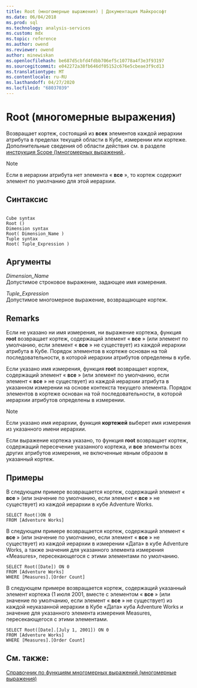 ```yaml
---
title: Root (многомерные выражения) | Документация Майкрософт
ms.date: 06/04/2018
ms.prod: sql
ms.technology: analysis-services
ms.custom: mdx
ms.topic: reference
ms.author: owend
ms.reviewer: owend
author: minewiskan
ms.openlocfilehash: be687d5cbfd4fdbb706ef5c10778a4f3e3f93197
ms.sourcegitcommit: e042272a38fb646df05152c676e5cbeae3f9cd13
ms.translationtype: MT
ms.contentlocale: ru-RU
ms.lasthandoff: 04/27/2020
ms.locfileid: "68037039"
---
```

# <a name="root-mdx"></a>Root (многомерные выражения)


  Возвращает кортеж, состоящий из **всех** элементов каждой иерархии атрибута в пределах текущей области в Кубе, измерении или кортеже. Дополнительные сведения об области действия см. в разделе [инструкция Scope &#40;&#41;многомерных выражений ](../mdx/mdx-scripting-scope.md).  
  
> [!NOTE]  
>  Если в иерархии атрибута нет элемента « **все** », то кортеж содержит элемент по умолчанию для этой иерархии.  
  
## <a name="syntax"></a>Синтаксис  
  
```  
  
Cube syntax  
Root ()  
Dimension syntax  
Root( Dimension_Name )  
Tuple syntax  
Root( Tuple_Expression )  
```  
  
## <a name="arguments"></a>Аргументы  
 *Dimension_Name*  
 Допустимое строковое выражение, задающее имя измерения.  
  
 *Tuple_Expression*  
 Допустимое многомерное выражение, возвращающее кортеж.  
  
## <a name="remarks"></a>Remarks  
 Если не указано ни имя измерения, ни выражение кортежа, функция **root** возвращает кортеж, содержащий элемент « **все** » (или элемент по умолчанию, если элемент « **все** » не существует) из каждой иерархии атрибута в Кубе. Порядок элементов в кортеже основан на той последовательности, в которой иерархии атрибутов определены в кубе.  
  
 Если указано имя измерения, функция **root** возвращает кортеж, содержащий элемент « **все** » (или элемент по умолчанию, если элемент « **все** » не существует) из каждой иерархии атрибута в указанном измерении на основе контекста текущего элемента. Порядок элементов в кортеже основан на той последовательности, в которой иерархии атрибутов определены в измерении.  
  
> [!NOTE]  
>  Если указано имя иерархии, функция **кортежей** выберет имя измерения из указанного имени иерархии.  
  
 Если выражение кортежа указано, то функция **root** возвращает кортеж, содержащий пересечение указанного кортежа, и **все** элементы всех других атрибутов измерения, не включенные явным образом в указанный кортеж.  
  
## <a name="examples"></a>Примеры  
 В следующем примере возвращается кортеж, содержащий элемент « **все** » (или значение по умолчанию, если элемент « **все** » не существует) из каждой иерархии в кубе Adventure Works.  
  
```  
SELECT Root()ON 0  
FROM [Adventure Works]  
```  
  
 В следующем примере возвращается кортеж, содержащий элемент « **все** » (или значение по умолчанию, если элемент « **все** » не существует) из каждой иерархии в измерении «Дата» в кубе Adventure Works, а также значения для указанного элемента измерения «Measures», пересекающегося с этими элементами по умолчанию.  
  
```  
SELECT Root([Date]) ON 0  
FROM [Adventure Works]  
WHERE [Measures].[Order Count]  
```  
  
 В следующем примере возвращается кортеж, содержащий указанный элемент кортежа (1 июля 2001, вместе с элементом « **все** » (или значение по умолчанию, если элемент « **все** » не существует) из каждой неуказанной иерархии в Кубе «Дата» куба Adventure Works и значение для указанного элемента измерения Measures, пересекающегося с этими элементами.  
  
```  
SELECT Root([Date].[July 1, 2001]) ON 0  
FROM [Adventure Works]  
WHERE [Measures].[Order Count]  
```  
  
## <a name="see-also"></a>См. также:  
 [Справочник по функциям многомерных выражений (многомерные выражения)](../mdx/mdx-function-reference-mdx.md)  
  
  
